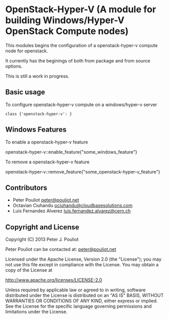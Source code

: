 OpenStack-Hyper-V (A module for building Windows/Hyper-V OpenStack Compute nodes)
=================================================================

This modules begins the configuration of a openstack-hyper-v compute node for openstack.

It currently has the beginings of both from package and from source options.

This is still a work in progress.

Basic usage
-----------

To configure openstack-hyper-v compute on a windows/hyper-v server

    class {'openstack-hyper-v': }


Windows Features
----------------

To enable a openstack-hyper-v feature

openstack-hyper-v::enable_feature{"some_windows_feature"}

To remove a openstack-hyper-v feature


openstack-hyper-v::remove_feature{"some_openstack-hyper-v_feature"}
 

Contributors
------------

 * Peter Pouliot <peter@pouliot.net>
 * Octavian Ciuhandu <ociuhandu@cloudbasesolutions.com>
 * Luis Fernandez Alverez <luis.fernandez.alvarez@cern.ch>


Copyright and License
---------------------

Copyright (C) 2013 Peter J. Pouliot

Peter Pouliot can be contacted at: peter@pouliot.net

Licensed under the Apache License, Version 2.0 (the "License");
you may not use this file except in compliance with the License.
You may obtain a copy of the License at

  http://www.apache.org/licenses/LICENSE-2.0

Unless required by applicable law or agreed to in writing, software
distributed under the License is distributed on an "AS IS" BASIS,
WITHOUT WARRANTIES OR CONDITIONS OF ANY KIND, either express or implied.
See the License for the specific language governing permissions and
limitations under the License.

